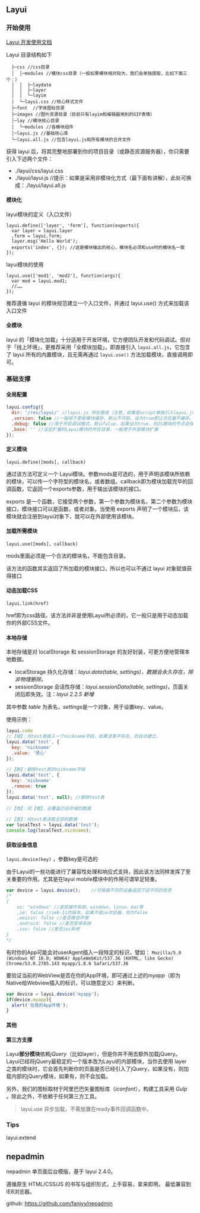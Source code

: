 ## Layui

### 开始使用

[Layui 开发使用文档](https://www.layui.com/doc/)

Layui 目录结构如下

```
  ├─css //css目录
  │  │─modules //模块css目录（一般如果模块相对较大，我们会单独提取，比如下面三个：）
  │  │  ├─laydate
  │  │  ├─layer
  │  │  └─layim
  │  └─layui.css //核心样式文件
  ├─font  //字体图标目录
  ├─images //图片资源目录（目前只有layim和编辑器用到的GIF表情）
  │─lay //模块核心目录
  │  └─modules //各模块组件
  │─layui.js //基础核心库
  └─layui.all.js //包含layui.js和所有模块的合并文件
```

获得 layui 后，将其完整地部署到你的项目目录（或静态资源服务器），你只需要引入下述两个文件：

- ./layui/css/layui.css
- ./layui/layui.js //提示：如果是采用非模块化方式（最下面有讲解），此处可换成：./layui/layui.all.js

#### 模块化

layui模块的定义（入口文件）

```
layui.define(['layer', 'form'], function(exports){
  var layer = layui.layer
  ,form = layui.form;
  layer.msg('Hello World');
  exports('index', {}); //这是模块输出的核心，模块名必须和use时的模块名一致
});     
```
layui模块的使用

```
layui.use(['mod1', 'mod2'], function(args){
  var mod = layui.mod1;
  //……
}); 
```

推荐遵循 layui 的模块规范建立一个入口文件，并通过 layui.use() 方式来加载该入口文件

#### 全模块

layui 的「模块化加载」十分适用于开发环境，它方便团队开发和代码调试。但对于「线上环境」，更推荐采用「全模块加载」，即直接引入 `layui.all.js`，它包含了 layui 所有的内置模块，且无需再通过 `layui.use()` 方法加载模块，直接调用即可。


### 基础支撑

#### 全局配置
```JavaScript
layui.config({
  dir: '/res/layui/' //layui.js 所在路径（注意，如果是script单独引入layui.js，无需设定该参数。），一般情况下可以无视
  ,version: false //一般用于更新模块缓存，默认不开启。设为true即让浏览器不缓存。也可以设为一个固定的值，如：201610
  ,debug: false //用于开启调试模式，默认false，如果设为true，则JS模块的节点会保留在页面
  ,base: '' //设定扩展的Layui模块的所在目录，一般用于外部模块扩展
});
```

#### 定义模块

`layui.define([mods], callback)`

通过该方法可定义一个 Layui模块。参数mods是可选的，用于声明该模块所依赖的模块，可以传一个字符型的模块名，或者数组。callback即为模块加载完毕的回调函数，它返回一个exports参数，用于输出该模块的接口。

exports 是一个函数，它接受两个参数，第一个参数为模块名，第二个参数为模块接口，模块接口可以是函数，或者对象。当使用 exports 声明了一个模块后，该模块就会注册到layui对象下，就可以在外部使用该模块。

#### 加载所需模块

`layui.use([mods], callback)`

mods里面必须是一个合法的模块名，不能包含目录。

该方法的函数其实返回了所加载的模块接口，所以也可以不通过 layui 对象赋值获得接口

#### 动态加载CSS

`layui.link(href)`

href即为css路径。该方法并非是使用Layui所必须的，它一般只是用于动态加载你的外部CSS文件。

#### 本地存储

本地存储是对 localStorage 和 sessionStorage 的友好封装，可更方便地管理本地数据。

- localStorage 持久化存储：*layui.data(table, settings)，数据会永久存在，除非物理删除。*
- sessionStorage 会话性存储：*layui.sessionData(table, settings)*，页面关闭后即失效。注：*layui 2.2.5 新增*

其中参数 *table* 为表名，*settings*是一个对象，用于设置key、value。

使用示例：

```javascript
layui.code
//【增】：向test表插入一个nickname字段，如果该表不存在，则自动建立。
layui.data('test', {
  key: 'nickname'
  ,value: '贤心'
});
 
//【删】：删除test表的nickname字段
layui.data('test', {
  key: 'nickname'
  ,remove: true
});
layui.data('test', null); //删除test表
  
//【改】：同【增】，会覆盖已经存储的数据
  
//【查】：向test表读取全部的数据
var localTest = layui.data('test');
console.log(localTest.nickname); 
```

#### 获取设备信息

`layui.device(key)` ，参数key是可选的

由于Layui的一些功能进行了兼容性处理和响应式支持，因此该方法同样发挥了至关重要的作用。尤其是在layui mobile模块中的作用可谓举足轻重。

```javascript
var device = layui.device();	//可根据不同的设备返回下述不同的信息
/*
{  
	os: "windows" //底层操作系统，windows、linux、mac等  
	,ie: false //ie6-11的版本，如果不是ie浏览器，则为false  
	,weixin: false //是否微信环境  
	,android: false //是否安卓系统  
	,ios: false //是否ios系统
}
*/
```

有时你的App可能会对userAgent插入一段特定的标识，譬如：
`Mozilla/5.0 (Windows NT 10.0; WOW64) AppleWebKit/537.36 (KHTML, like Gecko) Chrome/53.0.2785.143 myapp/1.8.6 Safari/537.36`

要验证当前的WebView是否在你的App环境，即可通过上述的*myapp*（即为Native给Webview插入的标识，可以随意定义）来判断。

```javascript
var device = layui.device('myapp');
if(device.myapp){
  alert('在我的App环境');
} 
```

#### 其他

#### 第三方支撑

Layui**部分模块**依赖*jQuery*（比如layer），但是你并不用去额外加载jQuery。Layui已经将jQuery最稳定的一个版本改为Layui的内部模块，当你去使用 layer 之类的模块时，它会首先判断你的页面是否已经引入了jQuery，如果没有，则加载内部的jQuery模块，如果有，则不会加载。

另外，我们的图标取材于阿里巴巴矢量图标库（*iconfont*），构建工具采用 *Gulp* 。除此之外，不依赖于任何第三方工具。

> layui.use 异步加载，不需放置在ready事件回调函数中。

### Tips

layui.extend

## nepadmin

nepadmin 单页面后台模版，基于 layui 2.4.0。

遵循原生 HTML/CSS/JS 的书写与组织形式，上手容易，拿来即用。
最低兼容到IE8浏览器。

github: https://github.com/fanjyy/nepadmin

